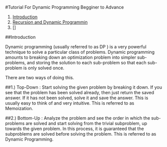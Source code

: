 #Tutorial For Dynamic Programming Begginer to Advance

1.  [Introduction]()
2.  [Recursion and Dynamic Programmin](https://www.quora.com/What-is-the-difference-between-dynamic-programming-and-recursion)
3.  []





##Introduction

Dynamic programming (usually referred to as DP ) is a very powerful technique to solve a particular class of problems. Dynamic programming amounts to breaking down an optimization problem into simpler sub-problems, and storing the solution to each sub-problem so that each sub-problem is only solved once.

There are two ways of doing this.

##1.) Top-Down :
                Start solving the given problem by breaking it down. If you see that the problem has been solved already, then just return the saved answer. If it has not been solved, solve it and save the answer. This is usually easy to think of and very intuitive. This is referred to as Memoization.

##2.) Bottom-Up :
                Analyze the problem and see the order in which the sub-problems are solved and start solving from the trivial subproblem, up towards the given problem. In this process, it is guaranteed that the subproblems are solved before solving the problem. This is referred to as Dynamic Programming.
